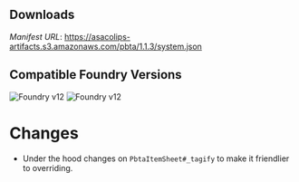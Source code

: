 ## Downloads
_Manifest URL_: https://asacolips-artifacts.s3.amazonaws.com/pbta/1.1.3/system.json

## Compatible Foundry Versions
![Foundry v12](https://img.shields.io/badge/Foundry-v12-green) ![Foundry v12](https://img.shields.io/badge/Foundry-v12-orange)

# Changes
- Under the hood changes on `PbtaItemSheet#_tagify` to make it friendlier to overriding.
